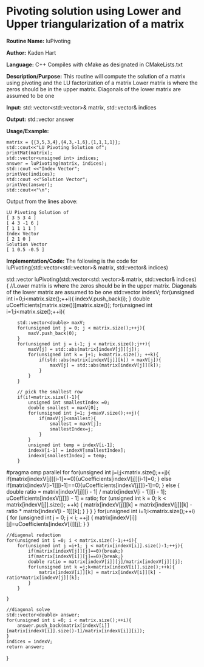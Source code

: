 # Pivoting solution using Lower and Upper triangularization of a matrix

**Routine Name:**           luPivoting

**Author:** Kaden Hart

**Language:** C++ Compiles with cMake as designated in CMakeLists.txt

**Description/Purpose:** This routine will compute the solution of a matrix using pivoting and the LU factorization of a matrix Lower matrix is where the zeros should be in the upper matrix. Diagonals of the lower matrix are assumed to be one  

**Input:** std::vector<std::vector<double>>& matrix, std::vector<unsigned int>& indices

**Output:** std::vector<double> answer

**Usage/Example:**  

    matrix = {{3,5,3,4},{4,3,-1,6},{1,1,1,1}};
    std::cout<<"LU Pivoting Solution of";
    printMat(matrix);
    std::vector<unsigned int> indices;
    answer = luPivoting(matrix, indices);
    std::cout <<"Index Vector";
    printVec(indices);
    std::cout <<"Solution Vector";
    printVec(answer);
    std::cout<<"\n";


Output from the lines above:

    LU Pivoting Solution of
    [ 3 5 3 4 ]
    [ 4 3 -1 6 ]
    [ 1 1 1 1 ]
    Index Vector
    [ 2 1 0 ]
    Solution Vector
    [ 1 0.5 -0.5 ]

**Implementation/Code:** The following is the code for luPivoting(std::vector<std::vector<double>>& matrix, std::vector<unsigned int>& indices)

std::vector<double> luPivoting(std::vector<std::vector<double>>& matrix, std::vector<unsigned int>& indices){
    //Lower matrix is where the zeros should be in the upper matrix. Diagonals of the lower matrix are assumed to be one
    std::vector<unsigned int> indexV;
    for(unsigned int i=0;i<matrix.size();++i){
        indexV.push_back(i);
    }
    double uCoefficients[matrix.size()][matrix.size()];
    for(unsigned int i=1;i<matrix.size();++i){

        std::vector<double> maxV;
        for(unsigned int j = 0; j < matrix.size();++j){
            maxV.push_back(0);
        }
        for(unsigned int j = i-1; j < matrix.size();j++){
            maxV[j] = std::abs(matrix[indexV[j]][j]);
            for(unsigned int k = j+1; k<matrix.size(); ++k){
                if(std::abs(matrix[indexV[j]][k]) > maxV[j]){
                    maxV[j] = std::abs(matrix[indexV[j]][k]);
                }
            }
        }

        // pick the smallest row
        if(i!=matrix.size()-1){
            unsigned int smallestIndex =0;
            double smallest = maxV[0];
            for(unsigned int j=1; j<maxV.size();++j){
                if(maxV[j]<smallest){
                    smallest = maxV[j];
                    smallestIndex=j;
                }
            }
            unsigned int temp = indexV[i-1];
            indexV[i-1] = indexV[smallestIndex];
            indexV[smallestIndex] = temp;
        }

#pragma omp parallel for
        for(unsigned int j=i;j<matrix.size();++j){
            if(matrix[indexV[j]][i-1]==0){uCoefficients[indexV[j]][i-1]=0; }
            else if(matrix[indexV[i-1]][i-1]==0){uCoefficients[indexV[j]][i-1]=0; }
            else {
                double ratio = matrix[indexV[j]][i - 1] / matrix[indexV[i - 1]][i - 1];
                uCoefficients[indexV[j]][i - 1] = ratio;
                for (unsigned int k = 0; k < matrix[indexV[j]].size(); ++k) {
                    matrix[indexV[j]][k] = matrix[indexV[j]][k] - ratio * matrix[indexV[i - 1]][k];
                }
            }
        }
    }
    for(unsigned int i=1;i<matrix.size();++i) {
        for (unsigned int j = 0; j < i; ++j) {
            matrix[indexV[i]][j]=uCoefficients[indexV[i]][j];
        }
    }

    //diagonal reduction
    for(unsigned int i =0; i < matrix.size()-1;++i){
        for(unsigned int j =i+1; j < matrix[indexV[i]].size()-1;++j){
            if(matrix[indexV[j]][j]==0){break;}
            if(matrix[indexV[i]][j]==0){break;}
            double ratio = matrix[indexV[i]][j]/matrix[indexV[j]][j];
            for(unsigned int k =j;k<matrix[indexV[i]].size();++k){
                matrix[indexV[i]][k] = matrix[indexV[i]][k] - ratio*matrix[indexV[j]][k];
            }
        }

    }

    //diagonal solve
    std::vector<double> answer;
    for(unsigned int i =0; i < matrix.size();++i){
        answer.push_back(matrix[indexV[i]][matrix[indexV[i]].size()-1]/matrix[indexV[i]][i]);
    }
    indices = indexV;
    return answer;


}
